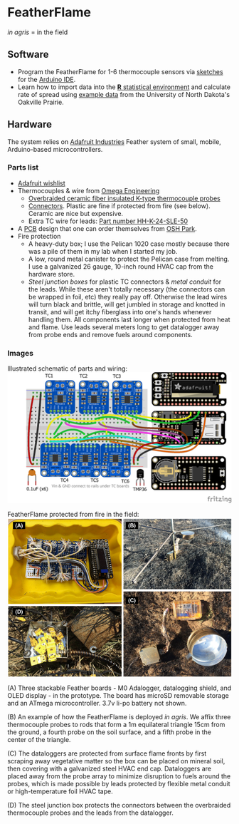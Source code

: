 # FeatherFlame

*in agris* = in the field 

## Software 

* Program the FeatherFlame for 1-6 thermocouple sensors via [sketches](https://github.com/devanmcg/FireScienceDIY/tree/master/FeatherFlame/sketches) for the [Arduino IDE](https://www.arduino.cc/en/Main/Software). 
* Learn how to import data into the [**R** statistical environment](https://www.r-project.org) and calculate rate of spread using [example data](https://github.com/devanmcg/FireScienceDIY/tree/master/FeatherFlame/OakvilleExample) from the University of North Dakota's Oakville Prairie. 

## Hardware 

The system relies on [Adafruit Industries](adafruit.com) Feather system of small, mobile, Arduino-based microcontrollers.

### Parts list 

* [Adafruit wishlist]( http://www.adafruit.com/wishlists/459876)
* Thermocouples \& wire from [Omega Engineering](omega.com)
  - [Overbraided ceramic fiber insulated K-type thermocouple probes](https://www.omega.com/pptst/XCIB.html)
  - [Connectors](https://www.omega.com/pptst/SMPW-CC.html). 
  Plastic are fine if protected from fire (see below).
  Ceramic are nice but expensive.
  - Extra TC wire for leads: [Part number HH-K-24-SLE-50](https://www.omega.com/pptst/SLE_Wire.html)
* A [PCB](https://github.com/devanmcg/FireScienceDIY/tree/master/FeatherFlame/PCB) design that one can order themselves from [OSH Park](https://oshpark.com/shared_projects/cAXzsQJw).
* Fire protection
  - A heavy-duty box; I use the Pelican 1020 case mostly because there was a pile of them in my lab when I started my job. 
  - A low, round metal canister to protect the Pelican case from melting. 
  I use a galvanized 26 gauge, 10-inch round HVAC cap from the hardware store. 
  - *Steel junction boxes* for plastic TC connectors \& *metal conduit* for the leads. 
  While these aren't totally necessary (the connectors can be wrapped in foil, etc) they really pay off. 
  Otherwise the lead wires will turn black and brittle, will get jumbled in storage and knotted in transit, and will get itchy fiberglass into one's hands whenever handling them. 
  All components last longer when protected from heat and flame. 
  Use leads several meters long to get datalogger away from probe ends and remove fuels around components.
 
### Images

Illustrated schematic of parts and wiring: 
<img src="https://github.com/devanmcg/FireScienceDIY/blob/master/FeatherFlame/PCB/FeatherFlame6tc_bb.png" width="1000">
  
FeatherFlame protected from fire in the field:
<img src="https://github.com/devanmcg/FireScienceDIY/blob/master/FeatherFlame/OakvilleExample/FeatherFlame.png" width="1000">

(A) Three stackable Feather boards - M0 Adalogger, datalogging shield, and OLED display - in the prototype. 
The board has microSD removable storage and an ATmega microcontroller. 
3.7v li-po battery not shown.
    
(B) An example of how the FeatherFlame is deployed *in agris*. 
We affix three thermocouple probes to rods that form a 1m equilateral triangle 15cm from the ground, a fourth probe on the soil surface, and a fifth probe in the center of the triangle. 
       
(C) The dataloggers are protected from surface flame fronts by first scraping away vegetative matter so the box can be placed on mineral soil, then covering with a galvanized steel HVAC end cap. 
   Dataloggers are placed away from the probe array to minimize disruption to fuels around the probes, which is made possible by leads protected by flexible metal conduit or high-temperature foil HVAC tape.
   
(D) The steel junction box protects the connectors between the overbraided thermocouple probes and the leads from the datalogger. 
  

